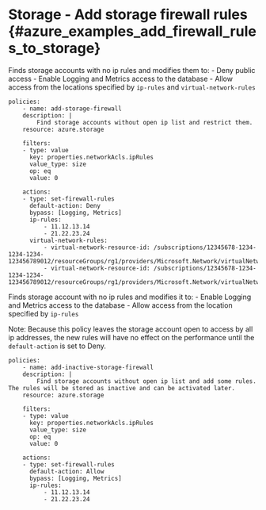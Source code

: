 Storage - Add storage firewall rules {#azure_examples_add_firewall_rules_to_storage}
====================================

Finds storage accounts with no ip rules and modifies them to: - Deny
public access - Enable Logging and Metrics access to the database -
Allow access from the locations specified by `ip-rules` and
`virtual-network-rules`

``` {.yaml}
policies:
    - name: add-storage-firewall
    description: |
        Find storage accounts without open ip list and restrict them.
    resource: azure.storage

    filters:
    - type: value
      key: properties.networkAcls.ipRules
      value_type: size
      op: eq
      value: 0

    actions:
    - type: set-firewall-rules
      default-action: Deny
      bypass: [Logging, Metrics]
      ip-rules:
          - 11.12.13.14
          - 21.22.23.24
      virtual-network-rules:
          - virtual-network-resource-id: /subscriptions/12345678-1234-1234-1234-123456789012/resourceGroups/rg1/providers/Microsoft.Network/virtualNetworks/vnet1/subnets/subnet1
          - virtual-network-resource-id: /subscriptions/12345678-1234-1234-1234-123456789012/resourceGroups/rg1/providers/Microsoft.Network/virtualNetworks/vnet2/subnets/subnet2
```

Finds storage account with no ip rules and modifies it to: - Enable
Logging and Metrics access to the database - Allow access from the
location specified by `ip-rules`

Note: Because this policy leaves the storage account open to access by
all ip addresses, the new rules will have no effect on the performance
until the `default-action` is set to Deny.

``` {.yaml}
policies:
    - name: add-inactive-storage-firewall
    description: |
        Find storage accounts without open ip list and add some rules. The rules will be stored as inactive and can be activated later.
    resource: azure.storage

    filters:
    - type: value
      key: properties.networkAcls.ipRules
      value_type: size
      op: eq
      value: 0

    actions:
    - type: set-firewall-rules
      default-action: Allow
      bypass: [Logging, Metrics]
      ip-rules:
          - 11.12.13.14
          - 21.22.23.24
```
